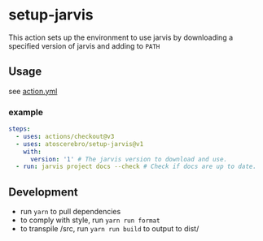 # setup-jarvis

This action sets up the environment to use jarvis by downloading a specified version of jarvis and adding to `PATH`

## Usage

see [action.yml](action.yml)

### example

```yaml
steps:
  - uses: actions/checkout@v3
  - uses: atoscerebro/setup-jarvis@v1
    with:
      version: '1' # The jarvis version to download and use.
  - run: jarvis project docs --check # Check if docs are up to date.
```

## Development

- run `yarn` to pull dependencies
- to comply with style, run `yarn run format`
- to transpile /src, run `yarn run build` to output to dist/
